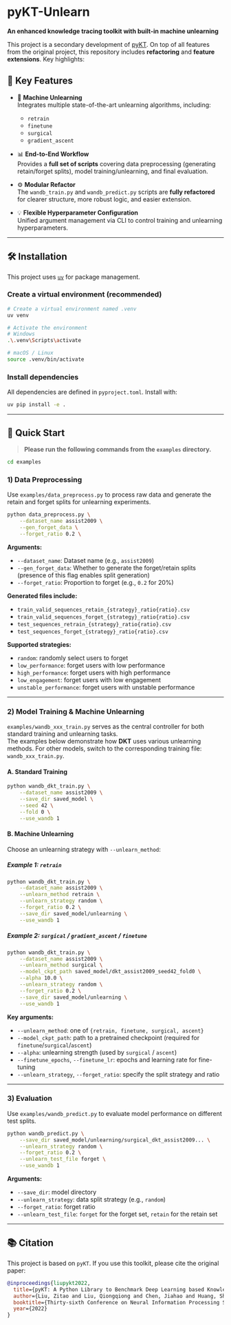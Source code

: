 # pyKT-Unlearn

**An enhanced knowledge tracing toolkit with built-in machine unlearning**

This project is a secondary development of [pyKT](https://github.com/pykt-team/pykt-toolkit). On top of all features from the original project, this repository includes **refactoring** and **feature extensions**. Key highlights:

## 🔧 Key Features

- 🤖 **Machine Unlearning**  
  Integrates multiple state-of-the-art unlearning algorithms, including:
  - `retrain`
  - `finetune`
  - `surgical`
  - `gradient_ascent`

- 📊 **End-to-End Workflow**  
  Provides a **full set of scripts** covering data preprocessing (generating retain/forget splits), model training/unlearning, and final evaluation.

- ⚙️ **Modular Refactor**  
  The `wandb_train.py` and `wandb_predict.py` scripts are **fully refactored** for clearer structure, more robust logic, and easier extension.

- 💡 **Flexible Hyperparameter Configuration**  
  Unified argument management via CLI to control training and unlearning hyperparameters.

---

## 🛠️ Installation

This project uses [`uv`](https://github.com/astral-sh/uv) for package management.

### Create a virtual environment (recommended)

```bash
# Create a virtual environment named .venv
uv venv

# Activate the environment
# Windows
.\.venv\Scripts\activate

# macOS / Linux
source .venv/bin/activate
````

### Install dependencies

All dependencies are defined in `pyproject.toml`. Install with:

```bash
uv pip install -e .
```
---

## 🚀 Quick Start

> **Please run the following commands from the `examples` directory.**

```bash
cd examples
```

### 1) Data Preprocessing

Use `examples/data_preprocess.py` to process raw data and generate the retain and forget splits for unlearning experiments.

```bash
python data_preprocess.py \
    --dataset_name assist2009 \
    --gen_forget_data \
    --forget_ratio 0.2 \
```

**Arguments:**

- `--dataset_name`: Dataset name (e.g., `assist2009`)
- `--gen_forget_data`: Whether to generate the forget/retain splits (presence of this flag enables split generation)
- `--forget_ratio`: Proportion to forget (e.g., `0.2` for 20%)

**Generated files include:**

- `train_valid_sequences_retain_{strategy}_ratio{ratio}.csv`
- `train_valid_sequences_forget_{strategy}_ratio{ratio}.csv`
- `test_sequences_retrain_{strategy}_ratio{ratio}.csv`
- `test_sequences_forget_{strategy}_ratio{ratio}.csv`

**Supported strategies:**

- `random`: randomly select users to forget  
- `low_performance`: forget users with low performance  
- `high_performance`: forget users with high performance  
- `low_engagement`: forget users with low engagement  
- `unstable_performance`: forget users with unstable performance

---

### 2) Model Training & Machine Unlearning

`examples/wandb_xxx_train.py` serves as the central controller for both standard training and unlearning tasks.  
The examples below demonstrate how **DKT** uses various unlearning methods. For other models, switch to the corresponding training file: `wandb_xxx_train.py`.

#### A. Standard Training

```bash
python wandb_dkt_train.py \
    --dataset_name assist2009 \
    --save_dir saved_model \
    --seed 42 \
    --fold 0 \
    --use_wandb 1
```

#### B. Machine Unlearning

Choose an unlearning strategy with `--unlearn_method`:

##### Example 1: `retrain`

```bash
python wandb_dkt_train.py \
    --dataset_name assist2009 \
    --unlearn_method retrain \
    --unlearn_strategy random \
    --forget_ratio 0.2 \
    --save_dir saved_model/unlearning \
    --use_wandb 1
```

##### Example 2: `surgical` / `gradient_ascent` / `finetune`

```bash
python wandb_dkt_train.py \
    --dataset_name assist2009 \
    --unlearn_method surgical \
    --model_ckpt_path saved_model/dkt_assist2009_seed42_fold0 \
    --alpha 10.0 \
    --unlearn_strategy random \
    --forget_ratio 0.2 \
    --save_dir saved_model/unlearning \
    --use_wandb 1
```

**Key arguments:**

- `--unlearn_method`: one of `{retrain, finetune, surgical, ascent}`
- `--model_ckpt_path`: path to a pretrained checkpoint (required for `finetune`/`surgical`/`ascent`)
- `--alpha`: unlearning strength (used by `surgical` / `ascent`)
- `--finetune_epochs`, `--finetune_lr`: epochs and learning rate for fine-tuning
- `--unlearn_strategy`, `--forget_ratio`: specify the split strategy and ratio

---

### 3) Evaluation

Use `examples/wandb_predict.py` to evaluate model performance on different test splits.

```bash
python wandb_predict.py \
    --save_dir saved_model/unlearning/surgical_dkt_assist2009... \
    --unlearn_strategy random \
    --forget_ratio 0.2 \
    --unlearn_test_file forget \
    --use_wandb 1
```

**Arguments:**

- `--save_dir`: model directory
- `--unlearn_strategy`: data split strategy (e.g., `random`)
- `--forget_ratio`: forget ratio
- `--unlearn_test_file`: `forget` for the forget set, `retain` for the retain set

---

## 📚 Citation

This project is based on `pyKT`. If you use this toolkit, please cite the original paper:

```bibtex
@inproceedings{liupykt2022,
  title={pyKT: A Python Library to Benchmark Deep Learning based Knowledge Tracing Models},
  author={Liu, Zitao and Liu, Qiongqiong and Chen, Jiahao and Huang, Shuyan and Tang, Jiliang and Luo, Weiqi},
  booktitle={Thirty-sixth Conference on Neural Information Processing Systems Datasets and Benchmarks Track},
  year={2022}
}
```
